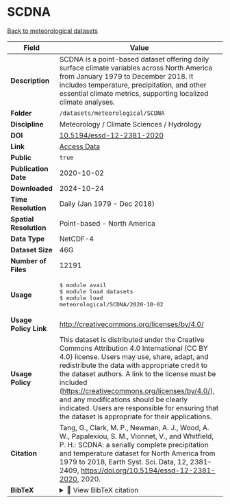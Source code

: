 # SCDNA

[Back to meteorological datasets](../meteorological.md)

| Field | Value |
|--------|-------|
| **Description** | SCDNA is a point-based dataset offering daily surface climate variables across North America from January 1979 to December 2018. It includes temperature, precipitation, and other essential climate metrics, supporting localized climate analyses. |
| **Folder** | `/datasets/meteorological/SCDNA` |
| **Discipline** | Meteorology / Climate Sciences / Hydrology |
| **DOI** | [10.5194/essd-12-2381-2020](https://doi.org/10.5194/essd-12-2381-2020) |
| **Link** | [Access Data](https://zenodo.org/records/3953310) |
| **Public** | `true` |
| **Publication Date** | 2020-10-02 |
| **Downloaded** | 2024-10-24 |
| **Time Resolution** | Daily (Jan 1979 - Dec 2018) |
| **Spatial Resolution** | Point-based - North America |
| **Data Type** | NetCDF-4 |
| **Dataset Size** | 46G |
| **Number of Files** | 12191 |
| **Usage** | <pre>&#36; module avail<br>&#36; module load datasets<br>&#36; module load meteorological/SCDNA/2020-10-02</pre> |
| **Usage Policy Link** | http://creativecommons.org/licenses/by/4.0/ |
| **Usage Policy** | This dataset is distributed under the Creative Commons Attribution 4.0 International (CC BY 4.0) license. Users may use, share, adapt, and redistribute the data with appropriate credit to the dataset authors. A link to the license must be included (https://creativecommons.org/licenses/by/4.0/), and any modifications should be clearly indicated. Users are responsible for ensuring that the dataset is appropriate for their applications. |
| **Citation** | Tang, G., Clark, M. P., Newman, A. J., Wood, A. W., Papalexiou, S. M., Vionnet, V., and Whitfield, P. H.: SCDNA: a serially complete precipitation and temperature dataset for North America from 1979 to 2018, Earth Syst. Sci. Data, 12, 2381–2409, https://doi.org/10.5194/essd-12-2381-2020, 2020. |
| **BibTeX** | <details><summary>📜 View BibTeX citation</summary><pre>@Article{essd-12-2381-2020,<br>AUTHOR = {Tang, G. and Clark, M. P. and Newman, A. J. and Wood, A. W. and Papalexiou, S. M. and Vionnet, V. and Whitfield, P. H.},<br>TITLE = {SCDNA: a serially complete precipitation and temperature dataset for North America from 1979 to 2018},<br>JOURNAL = {Earth System Science Data},<br>VOLUME = {12},<br>YEAR = {2020},<br>NUMBER = {4},<br>PAGES = {2381--2409},<br>URL = {https://essd.copernicus.org/articles/12/2381/2020/},<br>DOI = {10.5194/essd-12-2381-2020}<br>}</pre> |
